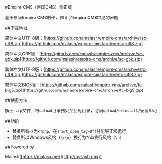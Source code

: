 #Empire CMS（帝国CMS）修正版

基于原版Empire CMS制作，修复了Empire CMS常见的问题

##下载地址

简体中文UTF-8版：[https://github.com/malash/empire-cms/archive/sc-utf8.zip](https://github.com/malash/empire-cms/archive/sc-utf8.zip)

简体中文GBK版：[https://github.com/malash/empire-cms/archive/sc-gbk.zip](https://github.com/malash/empire-cms/archive/sc-gbk.zip)

繁体中文UTF-8版：[https://github.com/malash/empire-cms/archive/tc-utf8.zip](https://github.com/malash/empire-cms/archive/tc-utf8.zip)

繁体中文BIG5版：[https://github.com/malash/empire-cms/archive/tc-big5.zip](https://github.com/malash/empire-cms/archive/tc-big5.zip)

##使用方法

解压`.zip`文件，将`upload`目录拷贝至目标目录，访问`upload/e/install/`安装即可

##功能

- 替换所有`<?`为`<?php`，在`short_open_tag=Off`时能够正常运行
- 替换所以Windows风格（`\r\n`）换行为*nix换行风格（`\n`）

##Powered by

Malash([https://malash.me/](http://malash.me/))
